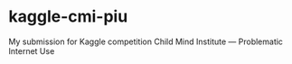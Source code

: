 # kaggle-cmi-piu
My submission for Kaggle competition Child Mind Institute — Problematic Internet Use
